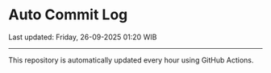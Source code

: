 # Auto Commit Log

Last updated: Friday, 26-09-2025 01:20 WIB

---

This repository is automatically updated every hour using GitHub Actions.
